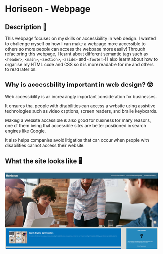 # Horiseon - Webpage

## Description 📑
This webpage focuses on my skills on accessibility in web design. I wanted to challenge myself on how I can make a webpage more accessible to others so more people can access the webpage more easily! Through refactoring this webpage, I learnt about different semantic tags such as ```<header>```, ```<main>```, ```<section>```, ```<aside>``` and ```<footer>```! I also learnt about how to organise my HTML code and CSS so it is more readable for me and others to read later on.

## Why is accessbility important in web design? 😲
Web accessibility is an increasingly important consideration for businesses. 

It ensures that people with disabilities can access a website using assistive technologies such as video captions, screen readers, and braille keyboards. 

Making a website accessible is also good for business for many reasons, one of them being that accessible sites are better positioned in search engines like Google. 

It also helps companies avoid litigation that can occur when people with disabilities cannot access their website.

## What the site looks like 🖥
![a screenshot of the webpage](Assets/images/screenshot.png)
